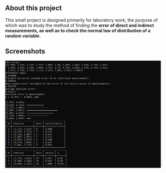## About this project
This small project is designed primarily for laboratory work, the purpose of which was to study the method of finding the **error of direct and indirect measurements, as well as to check the normal law of distribution of a random variable**.

## Screenshots
![Image](https://github.com/WebWat/Error/blob/master/Images/img.png)
